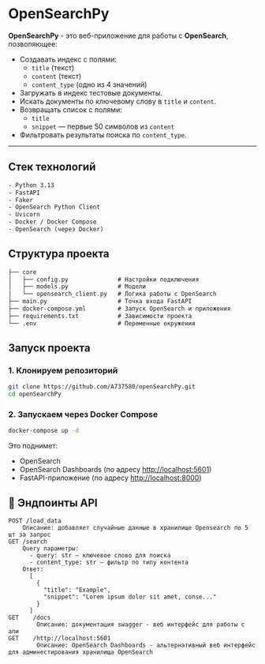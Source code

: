 # OpenSearchPy

**OpenSearchPy** - это веб-приложение для работы с **OpenSearch**, позволяющее:
- Создавать индекс с полями:
  - `title` (текст)
  - `content` (текст)
  - `content_type` (одно из 4 значений)
- Загружать в индекс тестовые документы.
- Искать документы по ключевому слову в `title` и `content`.
- Возвращать список с полями:
  - `title`
  - `snippet` — первые 50 символов из `content`
- Фильтровать результаты поиска по `content_type`.

___

## Стек технологий
```txt
- Python 3.13
- FastAPI
- Faker
- OpenSearch Python Client
- Uvicorn
- Docker / Docker Compose
- OpenSearch (через Docker)
```

## Структура проекта

```txt
├── core
│   ├── config.py              # Настройки подключения
│   ├── models.py              # Модели
│   └── opensearch_client.py   # Логика работы с OpenSearch
├── main.py                    # Точка входа FastAPI
├── docker-compose.yml         # Запуск OpenSearch и приложения
├── requirements.txt           # Зависимости проекта
└── .env                       # Переменные окружения
```

## Запуск проекта

### 1. Клонируем репозиторий

```bash
git clone https://github.com/A737580/openSearchPy.git
cd openSearchPy
```

### 2. Запускаем через Docker Compose

```bash
docker-compose up -d
```

Это поднимет:

* OpenSearch
* OpenSearch Dashboards (по адресу [http://localhost:5601](http://localhost:5601))
* FastAPI-приложение (по адресу [http://localhost:8000](http://localhost:8000))


## 📡 Эндпоинты API

```http
POST /load_data
    Описание: добавляет случайные данные в хранилище Opensearch по 5 шт за запрос
GET /search
    Query параметры:
      - query: str — ключевое слово для поиска
      - content_type: str — фильтр по типу контента
    Ответ:
      [
        {
          "title": "Example",
          "snippet": "Lorem ipsum dolor sit amet, conse..."
        }
      ]
GET    /docs           
        Описание: документация swagger - веб интерфейс для работы с апи
GET    /http://localhost:5601
        Описание: OpenSearch Dashboards - альтернативный веб интерфейс для админестирования хранилища OpenSearch
```

